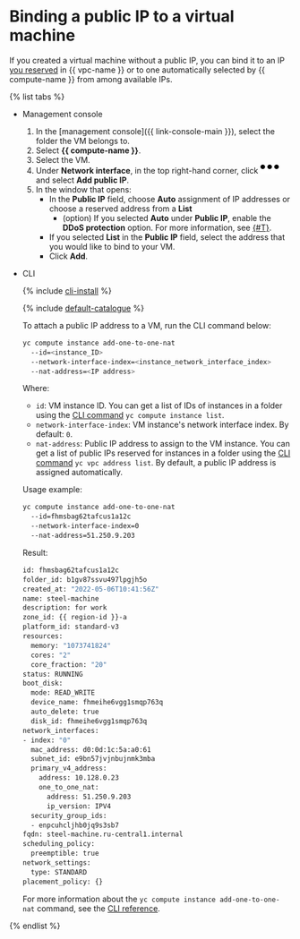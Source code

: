 # Binding a public IP to a virtual machine

If you created a virtual machine without a public IP, you can bind it to an IP [you reserved](../../../vpc/operations/get-static-ip.md) in {{ vpc-name }} or to one automatically selected by {{ compute-name }} from among available IPs.

{% list tabs %}

- Management console

   1. In the [management console]({{ link-console-main }}), select the folder the VM belongs to.
   1. Select **{{ compute-name }}**.
   1. Select the VM.
   1. Under **Network interface**, in the top right-hand corner, click ![image](../../../_assets/horizontal-ellipsis.svg) and select **Add public IP**.
   1. In the window that opens:
      * In the **Public IP** field, choose **Auto** assignment of IP addresses or choose a reserved address from a **List**
         * (option) If you selected **Auto** under **Public IP**, enable the **DDoS protection** option. For more information, see [{#T}](../../../vpc/ddos-protection/index.md).
      * If you selected **List** in the **Public IP** field, select the address that you would like to bind to your VM.
      * Click **Add**.

- CLI

   {% include [cli-install](../../../_includes/cli-install.md) %}

   {% include [default-catalogue](../../../_includes/default-catalogue.md) %}

   To attach a public IP address to a VM, run the CLI command below:

   ```bash
   yc compute instance add-one-to-one-nat
     --id=<instance_ID> 
     --network-interface-index=<instance_network_interface_index> 
     --nat-address=<IP address>
   ```

   Where:

   * `id`: VM instance ID. You can get a list of IDs of instances in a folder using the [CLI command](../../../cli/cli-ref/managed-services/compute/instance/list.md) `yc compute instance list`.
   * `network-interface-index`: VM instance's network interface index. By default: `0`.
   * `nat-address`: Public IP address to assign to the VM instance. You can get a list of public IPs reserved for instances in a folder using the [CLI command](../../../cli/cli-ref/managed-services/vpc/address/list.md) `yc vpc address list`. By default, a public IP address is assigned automatically.

   Usage example:

   ```bash
   yc compute instance add-one-to-one-nat
     --id=fhmsbag62tafcus1a12c 
     --network-interface-index=0
     --nat-address=51.250.9.203
   ```

   Result:

   ```bash
   id: fhmsbag62tafcus1a12c
   folder_id: b1gv87ssvu497lpgjh5o
   created_at: "2022-05-06T10:41:56Z"
   name: steel-machine
   description: for work
   zone_id: {{ region-id }}-a
   platform_id: standard-v3
   resources:
     memory: "1073741824"
     cores: "2"
     core_fraction: "20"
   status: RUNNING
   boot_disk:
     mode: READ_WRITE
     device_name: fhmeihe6vgg1smqp763q
     auto_delete: true
     disk_id: fhmeihe6vgg1smqp763q
   network_interfaces:
   - index: "0"
     mac_address: d0:0d:1c:5a:a0:61
     subnet_id: e9bn57jvjnbujnmk3mba
     primary_v4_address:
       address: 10.128.0.23
       one_to_one_nat:
         address: 51.250.9.203
         ip_version: IPV4
     security_group_ids:
     - enpcuhcljhb0jq9s3sb7
   fqdn: steel-machine.ru-central1.internal
   scheduling_policy:
     preemptible: true
   network_settings:
     type: STANDARD
   placement_policy: {}
   ```

   For more information about the `yc compute instance add-one-to-one-nat` command, see the [CLI reference](../../../cli/cli-ref/managed-services/compute/instance/add-one-to-one-nat.md).

{% endlist %}
